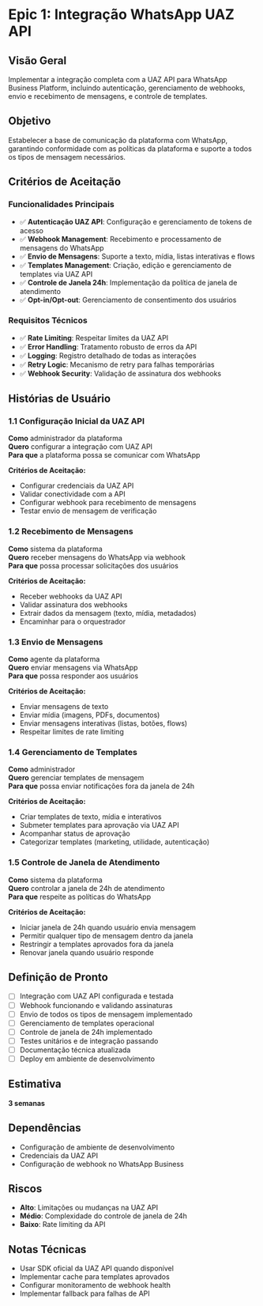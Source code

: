 # Epic 1: Integração WhatsApp UAZ API

## Visão Geral

Implementar a integração completa com a UAZ API para WhatsApp Business Platform, incluindo autenticação, gerenciamento de webhooks, envio e recebimento de mensagens, e controle de templates.

## Objetivo

Estabelecer a base de comunicação da plataforma com WhatsApp, garantindo conformidade com as políticas da plataforma e suporte a todos os tipos de mensagem necessários.

## Critérios de Aceitação

### Funcionalidades Principais
- ✅ **Autenticação UAZ API**: Configuração e gerenciamento de tokens de acesso
- ✅ **Webhook Management**: Recebimento e processamento de mensagens do WhatsApp
- ✅ **Envio de Mensagens**: Suporte a texto, mídia, listas interativas e flows
- ✅ **Templates Management**: Criação, edição e gerenciamento de templates via UAZ API
- ✅ **Controle de Janela 24h**: Implementação da política de janela de atendimento
- ✅ **Opt-in/Opt-out**: Gerenciamento de consentimento dos usuários

### Requisitos Técnicos
- ✅ **Rate Limiting**: Respeitar limites da UAZ API
- ✅ **Error Handling**: Tratamento robusto de erros da API
- ✅ **Logging**: Registro detalhado de todas as interações
- ✅ **Retry Logic**: Mecanismo de retry para falhas temporárias
- ✅ **Webhook Security**: Validação de assinatura dos webhooks

## Histórias de Usuário

### 1.1 Configuração Inicial da UAZ API
**Como** administrador da plataforma  
**Quero** configurar a integração com UAZ API  
**Para que** a plataforma possa se comunicar com WhatsApp

**Critérios de Aceitação:**
- Configurar credenciais da UAZ API
- Validar conectividade com a API
- Configurar webhook para recebimento de mensagens
- Testar envio de mensagem de verificação

### 1.2 Recebimento de Mensagens
**Como** sistema da plataforma  
**Quero** receber mensagens do WhatsApp via webhook  
**Para que** possa processar solicitações dos usuários

**Critérios de Aceitação:**
- Receber webhooks da UAZ API
- Validar assinatura dos webhooks
- Extrair dados da mensagem (texto, mídia, metadados)
- Encaminhar para o orquestrador

### 1.3 Envio de Mensagens
**Como** agente da plataforma  
**Quero** enviar mensagens via WhatsApp  
**Para que** possa responder aos usuários

**Critérios de Aceitação:**
- Enviar mensagens de texto
- Enviar mídia (imagens, PDFs, documentos)
- Enviar mensagens interativas (listas, botões, flows)
- Respeitar limites de rate limiting

### 1.4 Gerenciamento de Templates
**Como** administrador  
**Quero** gerenciar templates de mensagem  
**Para que** possa enviar notificações fora da janela de 24h

**Critérios de Aceitação:**
- Criar templates de texto, mídia e interativos
- Submeter templates para aprovação via UAZ API
- Acompanhar status de aprovação
- Categorizar templates (marketing, utilidade, autenticação)

### 1.5 Controle de Janela de Atendimento
**Como** sistema da plataforma  
**Quero** controlar a janela de 24h de atendimento  
**Para que** respeite as políticas do WhatsApp

**Critérios de Aceitação:**
- Iniciar janela de 24h quando usuário envia mensagem
- Permitir qualquer tipo de mensagem dentro da janela
- Restringir a templates aprovados fora da janela
- Renovar janela quando usuário responde

## Definição de Pronto

- [ ] Integração com UAZ API configurada e testada
- [ ] Webhook funcionando e validando assinaturas
- [ ] Envio de todos os tipos de mensagem implementado
- [ ] Gerenciamento de templates operacional
- [ ] Controle de janela de 24h implementado
- [ ] Testes unitários e de integração passando
- [ ] Documentação técnica atualizada
- [ ] Deploy em ambiente de desenvolvimento

## Estimativa

**3 semanas**

## Dependências

- Configuração de ambiente de desenvolvimento
- Credenciais da UAZ API
- Configuração de webhook no WhatsApp Business

## Riscos

- **Alto**: Limitações ou mudanças na UAZ API
- **Médio**: Complexidade do controle de janela de 24h
- **Baixo**: Rate limiting da API

## Notas Técnicas

- Usar SDK oficial da UAZ API quando disponível
- Implementar cache para templates aprovados
- Configurar monitoramento de webhook health
- Implementar fallback para falhas de API

